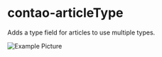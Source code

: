 contao-articleType
==================

Adds a type field for articles to use multiple types.

![Example Picture](https://raw.github.com/borowiakziehe-kg/contao-articleType/master/example.png)

